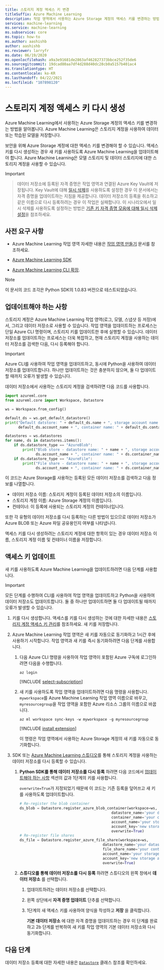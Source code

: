 ```yaml
---
title: 스토리지 계정 액세스 키 변경
titleSuffix: Azure Machine Learning
description: 작업 영역에서 사용하는 Azure Storage 계정의 액세스 키를 변경하는 방법을 알아봅니다. Azure Machine Learning은 Azure Storage 계정을 사용하여 데이터 및 모델을 저장합니다.
services: machine-learning
ms.service: machine-learning
ms.subservice: core
ms.topic: how-to
ms.author: aashishb
author: aashishb
ms.reviewer: larryfr
ms.date: 06/19/2020
ms.openlocfilehash: a9a3e91681de2863af462827373bbce252f35de6
ms.sourcegitcommit: 19dcad80aa7df4d288d40dc28cb0a5157b401ac4
ms.translationtype: HT
ms.contentlocale: ko-KR
ms.lasthandoff: 04/22/2021
ms.locfileid: "107898120"
---
```

# <a name="regenerate-storage-account-access-keys"></a>스토리지 계정 액세스 키 다시 생성


Azure Machine Learning에서 사용하는 Azure Storage 계정의 액세스 키를 변경하는 방법을 알아봅니다. Azure Machine Learning은 스토리지 계정을 사용하여 데이터 또는 학습된 모델을 저장합니다.

보안을 위해 Azure Storage 계정에 대한 액세스 키를 변경해야 할 수 있습니다. 액세스 키를 다시 생성하는 경우 새 키를 사용하도록 Azure Machine Learning을 업데이트해야 합니다. Azure Machine Learning은 모델 스토리지 및 데이터 스토리지에 대한 스토리지 계정을 사용할 수 있습니다.

> [!IMPORTANT]

> 데이터 저장소에 등록된 자격 증명은 작업 영역과 연결된 Azure Key Vault에 저장됩니다. Key Vault에 대해 [일시 삭제](../key-vault/general/soft-delete-overview.md)를 사용하도록 설정한 경우 이 문서에서는 자격 증명을 업데이트하는 지침을 제공합니다. 데이터 저장소의 등록을 취소하고 같은 이름으로 다시 등록하려는 경우 이 작업은 실패합니다. 이 시나리오에서 일시 삭제를 사용하도록 설정하는 방법은 [기존 키 자격 증명 모음에 대해 일시 삭제 설정]( https://docs.microsoft.com/azure/key-vault/general/soft-delete-change#turn-on-soft-delete-for-an-existing-key-vault)을 참조하세요.

## <a name="prerequisites"></a>사전 요구 사항

* Azure Machine Learning 작업 영역 자세한 내용은 [작업 영역 만들기](how-to-manage-workspace.md) 문서를 참조하세요.

* [Azure Machine Learning SDK](/python/api/overview/azure/ml/install)

* [Azure Machine Learning CLI 확장](reference-azure-machine-learning-cli.md).

> [!NOTE]
> 이 문서의 코드 조각은 Python SDK의 1.0.83 버전으로 테스트되었습니다.

<a id="whattoupdate"></a> 

## <a name="what-needs-to-be-updated"></a>업데이트해야 하는 사항

스토리지 계정은 Azure Machine Learning 작업 영역(로그, 모델, 스냅샷 등 저장)에서, 그리고 데이터 저장소로 사용할 수 있습니다. 작업 영역을 업데이트하는 프로세스는 단일 Azure CLI 명령이며, 스토리지 키를 업데이트한 후에 실행할 수 있습니다. 데이터 저장소를 업데이트하는 프로세스는 더욱 복잡하고, 현재 스토리지 계정을 사용하는 데이터 저장소를 검색한 다음, 다시 등록해야 합니다.

> [!IMPORTANT]
> Azure CLI를 사용하여 작업 영역을 업데이트하고, 동시에 Python을 사용하여 데이터 저장소를 업데이트합니다. 하나만 업데이트하는 것은 충분하지 않으며, 둘 다 업데이트할 때까지 오류가 발생할 수 있습니다.

데이터 저장소에서 사용하는 스토리지 계정을 검색하려면 다음 코드를 사용합니다.

```python
import azureml.core
from azureml.core import Workspace, Datastore

ws = Workspace.from_config()

default_ds = ws.get_default_datastore()
print("Default datstore: " + default_ds.name + ", storage account name: " +
      default_ds.account_name + ", container name: " + default_ds.container_name)

datastores = ws.datastores
for name, ds in datastores.items():
    if ds.datastore_type == "AzureBlob":
        print("Blob store - datastore name: " + name + ", storage account name: " +
              ds.account_name + ", container name: " + ds.container_name)
    if ds.datastore_type == "AzureFile":
        print("File share - datastore name: " + name + ", storage account name: " +
              ds.account_name + ", container name: " + ds.container_name)
```

이 코드는 Azure Storage를 사용하는 등록된 모든 데이터 저장소를 검색하고 다음 정보를 나열합니다.

* 데이터 저장소 이름: 스토리지 계정이 등록된 데이터 저장소의 이름입니다.
* 스토리지 계정 이름: Azure Storage 계정의 이름입니다.
* 컨테이너: 이 등록에 사용되는 스토리지 계정의 컨테이너입니다.

또한 각 유형의 데이터 저장소를 다시 등록하는 다른 방법이 있으므로 데이터 저장소가 Azure BLOB 또는 Azure 파일 공유용인지 여부를 나타냅니다.

액세스 키를 다시 생성하려는 스토리지 계정에 대한 항목이 있는 경우 데이터 저장소 이름, 스토리지 계정 이름 및 컨테이너 이름을 저장합니다.

## <a name="update-the-access-key"></a>액세스 키 업데이트

새 키를 사용하도록 Azure Machine Learning을 업데이트하려면 다음 단계를 사용합니다.

> [!IMPORTANT]
> 모든 단계를 수행하여 CLI를 사용하여 작업 영역을 업데이트하고 Python을 사용하여 데이터 저장소도 업데이트합니다. 둘 중 하나만 업데이트하면 둘 다 업데이트될 때까지 오류가 발생할 수 있습니다.

1. 키를 다시 생성합니다. 액세스를 키를 다시 생성하는 것에 대한 자세한 내용은 [스토리지 계정 액세스 키 관리](../storage/common/storage-account-keys-manage.md)를 참조하세요. 새 키를 저장합니다.

1. Azure Machine Learning 작업 영역은 새 키를 자동으로 동기화하고 1시간 후에 사용하기 시작합니다. 작업 영역과 새 키를 즉시 동기화하려면 다음 단계를 사용합니다.

    1. 다음 Azure CLI 명령을 사용하여 작업 영역이 포함된 Azure 구독에 로그인하려면 다음을 수행합니다.

        ```azurecli-interactive
        az login
        ```

        [!INCLUDE [select-subscription](../../includes/machine-learning-cli-subscription.md)]

    1. 새 키를 사용하도록 작업 영역을 업데이트하려면 다음 명령을 사용합니다. `myworkspace`를 Azure Machine Learning 작업 영역 이름으로 바꾸고, `myresourcegroup`을 작업 영역을 포함한 Azure 리소스 그룹의 이름으로 바꿉니다.

        ```azurecli-interactive
        az ml workspace sync-keys -w myworkspace -g myresourcegroup
        ```

        [!INCLUDE [install extension](../../includes/machine-learning-service-install-extension.md)]

        이 명령은 작업 영역에서 사용하는 Azure Storage 계정의 새 키를 자동으로 동기화합니다.

1. SDK 또는 [Azure Machine Learning 스튜디오](https://ml.azure.com)를 통해 스토리지 계정을 사용하는 데이터 저장소를 다시 등록할 수 있습니다.
    1. **Python SDK를 통해 데이터 저장소를 다시 등록** 하려면 다음 코드에서 [업데이트해야 하는 사항](#whattoupdate) 섹션의 값과 1단계의 키를 사용합니다. 
    
        `overwrite=True`가 지정되었기 때문에 이 코드는 기존 등록을 덮어쓰고 새 키를 사용하도록 업데이트합니다.
    
        ```python
        # Re-register the blob container
        ds_blob = Datastore.register_azure_blob_container(workspace=ws,
                                                  datastore_name='your datastore name',
                                                  container_name='your container name',
                                                  account_name='your storage account name',
                                                  account_key='new storage account key',
                                                  overwrite=True)
        # Re-register file shares
        ds_file = Datastore.register_azure_file_share(workspace=ws,
                                              datastore_name='your datastore name',
                                              file_share_name='your container name',
                                              account_name='your storage account name',
                                              account_key='new storage account key',
                                              overwrite=True)
        
        ```
    
    1. **스튜디오를 통해 데이터 저장소를 다시 등록** 하려면 스튜디오의 왼쪽 창에서 **데이터 저장소** 를 선택합니다. 
        1. 업데이트하려는 데이터 저장소를 선택합니다.
        1. 왼쪽 상단에서 **자격 증명 업데이트** 단추를 선택합니다. 
        1. 1단계의 새 액세스 키를 사용하여 양식을 작성하고 **저장** 을 클릭합니다.
        
            **기본 데이터 저장소** 에 대한 자격 증명을 업데이트하는 경우 이 단계를 완료하고 2b 단계를 반복하여 새 키를 작업 영역의 기본 데이터 저장소와 다시 동기화합니다. 

## <a name="next-steps"></a>다음 단계

데이터 저장소 등록에 대한 자세한 내용은 [`Datastore`](/python/api/azureml-core/azureml.core.datastore%28class%29) 클래스 참조를 확인하세요.